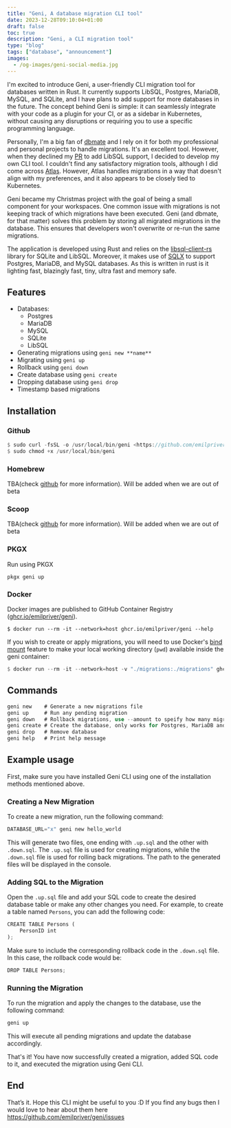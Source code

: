 ```yaml
---
title: "Geni, A database migration CLI tool"
date: 2023-12-28T09:10:04+01:00
draft: false
toc: true
description: "Geni, a CLI migration tool" 
type: "blog"
tags: ["database", "announcement"]
images:
  - /og-images/geni-social-media.jpg
---
```

I'm excited to introduce Geni, a user-friendly CLI migration tool for databases written in Rust. It currently supports LibSQL, Postgres, MariaDB, MySQL, and SQLite, and I have plans to add support for more databases in the future. The concept behind Geni is simple: it can seamlessly integrate with your code as a plugin for your CI, or as a sidebar in Kubernetes, without causing any disruptions or requiring you to use a specific programming language.

Personally, I'm a big fan of [dbmate](https://github.com/amacneil/dbmate) and I rely on it for both my professional and personal projects to handle migrations. It's an excellent tool. However, when they declined my [PR](https://github.com/amacneil/dbmate/pull/470) to add LibSQL support, I decided to develop my own CLI tool. I couldn't find any satisfactory migration tools, although I did come across [Atlas](https://atlasgo.io/). However, Atlas handles migrations in a way that doesn't align with my preferences, and it also appears to be closely tied to Kubernetes. 

Geni became my Christmas project with the goal of being a small component for your workspaces. One common issue with migrations is not keeping track of which migrations have been executed. Geni (and dbmate, for that matter) solves this problem by storing all migrated migrations in the database. This ensures that developers won't overwrite or re-run the same migrations. 

The application is developed using Rust and relies on the [libsql-client-rs](https://github.com/libsql/libsql-client-rs) library for SQLite and LibSQL. Moreover, it makes use of [SQLX](https://github.com/launchbadge/sqlx) to support Postgres, MariaDB, and MySQL databases. As this is written in rust is it lighting fast, blazingly fast, tiny, ultra fast and memory safe.

## Features

- Databases:
    - Postgres
    - MariaDB
    - MySQL
    - SQLite
    - LibSQL
- Generating migrations using `geni new **name**`
- Migrating using `geni up`
- Rollback using `geni down`
- Create database using `geni create`
- Dropping database using `geni drop`
- Timestamp based migrations

## Installation

### Github

```rust
$ sudo curl -fsSL -o /usr/local/bin/geni <https://github.com/emilpriver/geni/releases/latest/download/geni-linux-amd64>
$ sudo chmod +x /usr/local/bin/geni
```

### Homebrew

TBA(check [github](https://github.com/emilpriver/geni) for more information). Will be added when we are out of beta

### Scoop

TBA(check [github](https://github.com/emilpriver/geni) for more information). Will be added when we are out of beta

### PKGX

Run using PKGX

```
pkgx geni up
```

### Docker

Docker images are published to GitHub Container Registry ([ghcr.io/emilpriver/geni](https://ghcr.io/emilpriver/geni)).

```
$ docker run --rm -it --network=host ghcr.io/emilpriver/geni --help

```

If you wish to create or apply migrations, you will need to use Docker's [bind mount](https://docs.docker.com/storage/bind-mounts/) feature to make your local working directory (`pwd`) available inside the geni container:

```rust
$ docker run --rm -it --network=host -v "./migrations:./migrations" ghcr.io/emilpriver/geni new hello`
```

## Commands

```rust
geni new    # Generate a new migrations file
geni up     # Run any pending migration
geni down   # Rollback migrations, use --amount to speify how many migrations(default 1)
geni create # Create the database, only works for Postgres, MariaDB and MySQL. If you use SQLite will geni create the file before running migrations if the sqlite file don't exist. LibSQL should be create using respective interface.
geni drop   # Remove database
geni help   # Print help message

```

## Example usage

First, make sure you have installed Geni CLI using one of the installation methods mentioned above.

### Creating a New Migration

To create a new migration, run the following command:

```rust
DATABASE_URL="x" geni new hello_world
```

This will generate two files, one ending with `.up.sql` and the other with `.down.sql`. The `.up.sql` file is used for creating migrations, while the `.down.sql` file is used for rolling back migrations. The path to the generated files will be displayed in the console.

### Adding SQL to the Migration

Open the `.up.sql` file and add your SQL code to create the desired database table or make any other changes you need. For example, to create a table named `Persons`, you can add the following code:

```rust
CREATE TABLE Persons (
    PersonID int
);
```

Make sure to include the corresponding rollback code in the `.down.sql` file. In this case, the rollback code would be:

```rust
DROP TABLE Persons;
```

### Running the Migration

To run the migration and apply the changes to the database, use the following command:

```rust
geni up
```

This will execute all pending migrations and update the database accordingly.

That's it! You have now successfully created a migration, added SQL code to it, and executed the migration using Geni CLI.

## End

That’s it. Hope this CLI might be useful to you :D  If you find any bugs then I would love to hear about them here https://github.com/emilpriver/geni/issues

